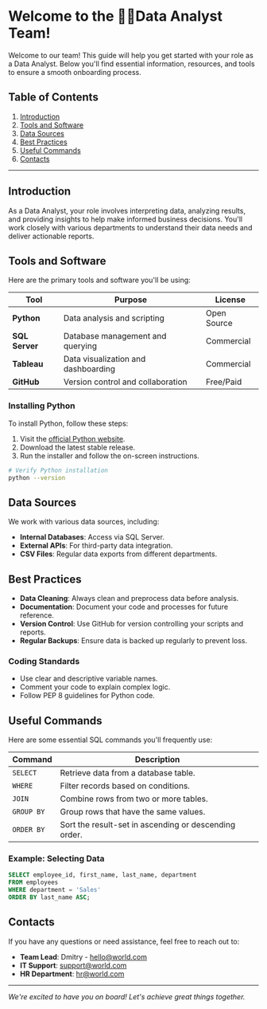 # Welcome to the 🏄‍♂️Data Analyst Team!

Welcome to our team! This guide will help you get started with your role as a Data Analyst. Below you'll find essential information, resources, and tools to ensure a smooth onboarding process.

## Table of Contents

1. [Introduction](#introduction)
2. [Tools and Software](#tools-and-software)
3. [Data Sources](#data-sources)
4. [Best Practices](#best-practices)
5. [Useful Commands](#useful-commands)
6. [Contacts](#contacts)

---

## Introduction

As a Data Analyst, your role involves interpreting data, analyzing results, and providing insights to help make informed business decisions. You'll work closely with various departments to understand their data needs and deliver actionable reports.

## Tools and Software

Here are the primary tools and software you'll be using:

| Tool          | Purpose                                | License     |
|---------------|----------------------------------------|-------------|
| **Python**    | Data analysis and scripting            | Open Source |
| **SQL Server**| Database management and querying       | Commercial  |
| **Tableau**   | Data visualization and dashboarding    | Commercial  |
| **GitHub**    | Version control and collaboration      | Free/Paid   |

### Installing Python

To install Python, follow these steps:

1. Visit the [official Python website](https://www.python.org/downloads/).
2. Download the latest stable release.
3. Run the installer and follow the on-screen instructions.

```bash
# Verify Python installation
python --version
```

## Data Sources

We work with various data sources, including:

- **Internal Databases**: Access via SQL Server.
- **External APIs**: For third-party data integration.
- **CSV Files**: Regular data exports from different departments.

## Best Practices

- **Data Cleaning**: Always clean and preprocess data before analysis.
- **Documentation**: Document your code and processes for future reference.
- **Version Control**: Use GitHub for version controlling your scripts and reports.
- **Regular Backups**: Ensure data is backed up regularly to prevent loss.

### Coding Standards

- Use clear and descriptive variable names.
- Comment your code to explain complex logic.
- Follow PEP 8 guidelines for Python code.

## Useful Commands

Here are some essential SQL commands you'll frequently use:

| Command    | Description                                                  |
|------------|--------------------------------------------------------------|
| `SELECT`   | Retrieve data from a database table.                         |
| `WHERE`    | Filter records based on conditions.                          |
| `JOIN`     | Combine rows from two or more tables.                         |
| `GROUP BY` | Group rows that have the same values.                         |
| `ORDER BY` | Sort the result-set in ascending or descending order.         |

### Example: Selecting Data

```sql
SELECT employee_id, first_name, last_name, department
FROM employees
WHERE department = 'Sales'
ORDER BY last_name ASC;
```

## Contacts

If you have any questions or need assistance, feel free to reach out to:

- **Team Lead**: Dmitry - [hello@world.com](mailto:hello@world.com)
- **IT Support**: support@world.com
- **HR Department**: hr@world.com

---

*We're excited to have you on board! Let's achieve great things together.*
